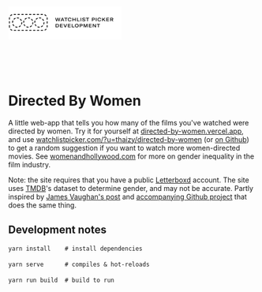 <a href="https://github.com/GoodbyteCo/Directed-By-Women">
  <img width="230" alt="Watchlist Picker Development" src="public/dev-logo.png">
</a>

<br><br><br>

# Directed By Women

A little web-app that tells you how many of the films you've watched were directed by women. Try it for yourself at [directed-by-women.vercel.app](https://directed-by-women.vercel.app), and use [watchlistpicker.com/?u=thaizy/directed-by-women](https://watchlistpicker.com/?u=thaizy/directed-by-women) (or [on Github](https://github.com/GoodbyteCo/Letterboxd-Watchlist-Picker)) to get a random suggestion if you want to watch more women-directed movies. See [womenandhollywood.com](https://womenandhollywood.com/resources/statistics/) for more on gender inequality in the film industry.

Note: the site requires that you have a public [Letterboxd](https://letterboxd.com/) account. The site uses [TMDB](https://www.themoviedb.org/)'s dataset to determine gender, and may not be accurate. Partly inspired by [James Vaughan's post](https://jamesbvaughan.com/movie-director-genders/) and [accompanying Github project](https://github.com/jamesbvaughan/gender-breakdowns) that does the same thing.

## Development notes

```
yarn install    # install dependencies

yarn serve      # compiles & hot-reloads

yarn run build  # build to run
```
